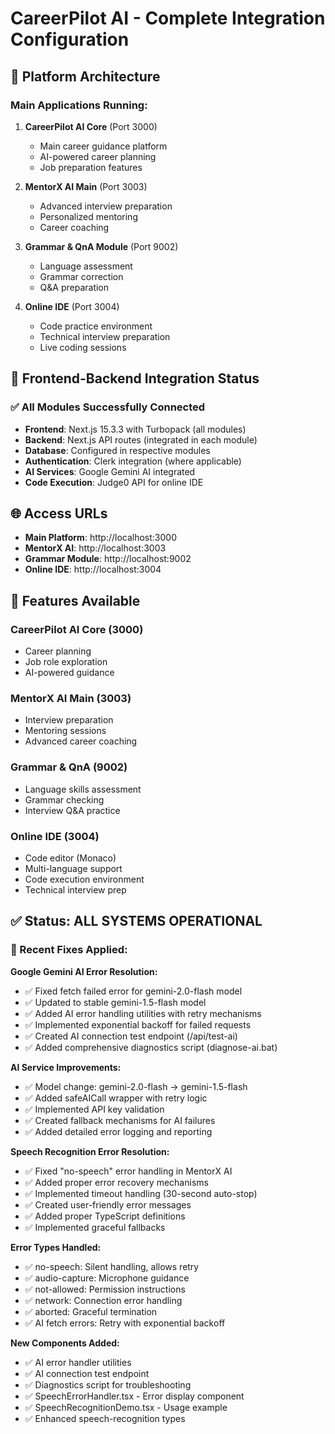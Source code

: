 # CareerPilot AI - Complete Integration Configuration

## 🎯 Platform Architecture

### Main Applications Running:

1. **CareerPilot AI Core** (Port 3000)

   - Main career guidance platform
   - AI-powered career planning
   - Job preparation features

2. **MentorX AI Main** (Port 3003)

   - Advanced interview preparation
   - Personalized mentoring
   - Career coaching

3. **Grammar & QnA Module** (Port 9002)

   - Language assessment
   - Grammar correction
   - Q&A preparation

4. **Online IDE** (Port 3004)
   - Code practice environment
   - Technical interview preparation
   - Live coding sessions

## 🔗 Frontend-Backend Integration Status

### ✅ All Modules Successfully Connected

- **Frontend**: Next.js 15.3.3 with Turbopack (all modules)
- **Backend**: Next.js API routes (integrated in each module)
- **Database**: Configured in respective modules
- **Authentication**: Clerk integration (where applicable)
- **AI Services**: Google Gemini AI integrated
- **Code Execution**: Judge0 API for online IDE

## 🌐 Access URLs

- **Main Platform**: http://localhost:3000
- **MentorX AI**: http://localhost:3003
- **Grammar Module**: http://localhost:9002
- **Online IDE**: http://localhost:3004

## 🔧 Features Available

### CareerPilot AI Core (3000)

- Career planning
- Job role exploration
- AI-powered guidance

### MentorX AI Main (3003)

- Interview preparation
- Mentoring sessions
- Advanced career coaching

### Grammar & QnA (9002)

- Language skills assessment
- Grammar checking
- Interview Q&A practice

### Online IDE (3004)

- Code editor (Monaco)
- Multi-language support
- Code execution environment
- Technical interview prep

## ✅ Status: ALL SYSTEMS OPERATIONAL

### 🔧 Recent Fixes Applied:

**Google Gemini AI Error Resolution:**

- ✅ Fixed fetch failed error for gemini-2.0-flash model
- ✅ Updated to stable gemini-1.5-flash model
- ✅ Added AI error handling utilities with retry mechanisms
- ✅ Implemented exponential backoff for failed requests
- ✅ Created AI connection test endpoint (/api/test-ai)
- ✅ Added comprehensive diagnostics script (diagnose-ai.bat)

**AI Service Improvements:**

- ✅ Model change: gemini-2.0-flash → gemini-1.5-flash
- ✅ Added safeAICall wrapper with retry logic
- ✅ Implemented API key validation
- ✅ Created fallback mechanisms for AI failures
- ✅ Added detailed error logging and reporting

**Speech Recognition Error Resolution:**

- ✅ Fixed "no-speech" error handling in MentorX AI
- ✅ Added proper error recovery mechanisms
- ✅ Implemented timeout handling (30-second auto-stop)
- ✅ Created user-friendly error messages
- ✅ Added proper TypeScript definitions
- ✅ Implemented graceful fallbacks

**Error Types Handled:**

- ✅ no-speech: Silent handling, allows retry
- ✅ audio-capture: Microphone guidance
- ✅ not-allowed: Permission instructions
- ✅ network: Connection error handling
- ✅ aborted: Graceful termination
- ✅ AI fetch errors: Retry with exponential backoff

**New Components Added:**

- ✅ AI error handler utilities
- ✅ AI connection test endpoint
- ✅ Diagnostics script for troubleshooting
- ✅ SpeechErrorHandler.tsx - Error display component
- ✅ SpeechRecognitionDemo.tsx - Usage example
- ✅ Enhanced speech-recognition types
